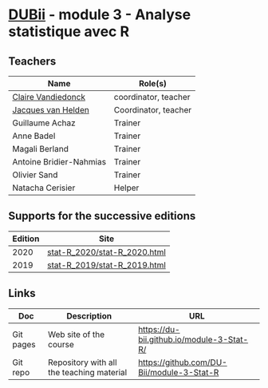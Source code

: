 # [DUBii](https://du-bii.github.io/accueil/) - module 3 - Analyse statistique avec R

## Teachers

| Name  | Role(s) |
|-----------------------------|----------------|
| [Claire Vandiedonck](https://orcid.org/0000-0002-6669-6923) | coordinator, teacher |
| [Jacques van Helden](https://orcid.org/0000-0002-8799-8584) | Coordinator, teacher |
| Guillaume Achaz | Trainer |
| Anne Badel | Trainer |
| Magali Berland | Trainer |
| Antoine Bridier-Nahmias | Trainer |
| Olivier Sand | Trainer |
| Natacha Cerisier | Helper |

## Supports for the successive editions

| Edition | Site |
|----------|--------------------------------------------------------|
| 2020 | [stat-R_2020/stat-R_2020.html](stat-R_2020/stat-R_2020.html) |
| 2019 | [stat-R_2019/stat-R_2019.html](stat-R_2019/stat-R_2019.html) |


## Links

| Doc | Description |URL |
|------------|-------------------------------|---------------------------------------|
| Git pages | Web site of the course | <https://du-bii.github.io/module-3-Stat-R/> | 
| Git repo | Repository with all the teaching material | <https://github.com/DU-Bii/module-3-Stat-R> | 

